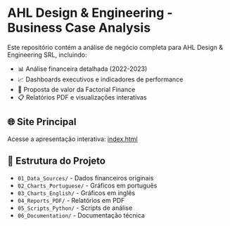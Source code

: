 # AHL Design & Engineering - Business Case Analysis

Este repositório contém a análise de negócio completa para AHL Design & Engineering SRL, incluindo:

- 📊 Análise financeira detalhada (2022-2023)
- 📈 Dashboards executivos e indicadores de performance
- 🎯 Proposta de valor da Factorial Finance
- 📋 Relatórios PDF e visualizações interativas

## 🌐 Site Principal

Acesse a apresentação interativa: [index.html](./index.html)

## 📁 Estrutura do Projeto

- `01_Data_Sources/` - Dados financeiros originais
- `02_Charts_Portuguese/` - Gráficos em português
- `03_Charts_English/` - Gráficos em inglês
- `04_Reports_PDF/` - Relatórios em PDF
- `05_Scripts_Python/` - Scripts de análise
- `06_Documentation/` - Documentação técnica
